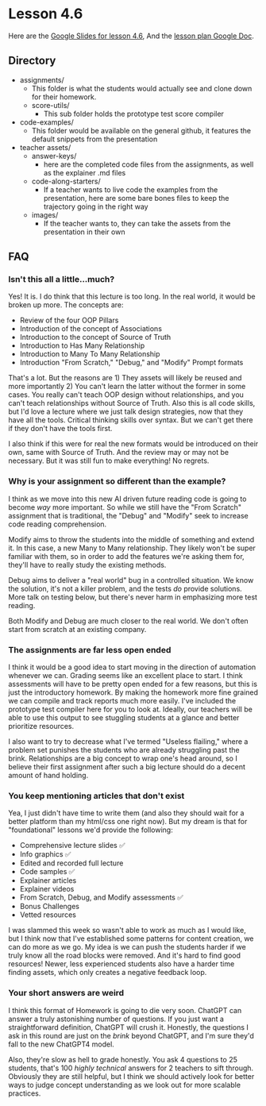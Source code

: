 # Lesson 4.6

Here are the [Google Slides for lesson 4.6](https://docs.google.com/presentation/d/1IHGu0AR7slfAJI1uCaRL0sxX5MFf6ITwrGUcIgCI5pc/edit#slide=id.g1fac2322971_0_317),
And the [lesson plan Google Doc](https://docs.google.com/document/d/1B1qI8RijE--Nl2rduTXpgL6AOAq5x4dH8XcKfZWxRmI/edit#).

## Directory
- assignments/
  - This folder is what the students would actually see and clone down for their homework.
  - score-utils/
    - This sub folder holds the prototype test score compiler
- code-examples/
  - This folder would be available on the general github, it features the default snippets from the presentation
- teacher assets/
  - answer-keys/
    - here are the completed code files from the assignments, as well as the explainer .md files
  - code-along-starters/
    - If a teacher wants to live code the examples from the presentation, here are some bare bones files to keep the trajectory going in the right way
  - images/
    - If the teacher wants to, they can take the assets from the presentation in their own

## FAQ
### Isn't this all a little...much?
Yes! It is. I do think that this lecture is too long. In the real world, it would be broken up more. The concepts are:

- Review of the four OOP Pillars
- Introduction of the concept of Associations
- Introduction to the concept of Source of Truth
- Introduction to Has Many Relationship
- Introduction to Many To Many Relationship
- Introduction "From Scratch," "Debug," and "Modify" Prompt formats

That's a lot. But the reasons are 1) They assets will likely be reused and more importantly 2) You can't learn the latter without the former in some cases. You really can't teach OOP design without relationships, and you can't teach relationships without Source of Truth. Also this is all code skills, but I'd love a lecture where we just talk design strategies, now that they have all the tools. Critical thinking skills over syntax. But we can't get there if they don't have the tools first.

I also think if this were for real the new formats would be introduced on their own, same with Source of Truth. And the review may or may not be necessary. But it was still fun to make everything! No regrets.

### Why is your assignment so different than the example?
I think as we move into this new AI driven future reading code is going to become *way* more important. So while we still have the "From Scratch" assignment that is traditional, the "Debug" and "Modify" seek to increase code reading comprehension.

Modify aims to throw the students into the middle of something and extend it. In this case, a new Many to Many relationship. They likely won't be super familiar with them, so in order to add the features we're asking them for, they'll have to really study the existing methods.

Debug aims to deliver a "real world" bug in a controlled situation. We know the solution, it's not a killer problem, and the tests *do* provide solutions. More talk on testing below, but there's never harm in emphasizing more test reading.

Both Modify and Debug are much closer to the real world. We don't often start from scratch at an existing company.

### The assignments are far less open ended
I think it would be a good idea to start moving in the direction of automation whenever we can. Grading seems like an excellent place to start. I think assessments will have to be pretty open ended for a few reasons, but this is just the introductory homework. By making the homework more fine grained we can compile and track reports much more easily. I've included the prototype test compiler here for you to look at. Ideally, our teachers will be able to use this output to see stuggling students at a glance and better prioritize resources.

I also want to try to decrease what I've termed "Useless flailing," where a problem set punishes the students who are already struggling past the brink. Relationships are a big concept to wrap one's head around, so I believe their first assignment after such a big lecture should do a decent amount of hand holding.

### You keep mentioning articles that don't exist
Yea, I just didn't have time to write them (and also they should wait for a better platform than my html/css one right now). But my dream is that for "foundational" lessons we'd provide the following:

- Comprehensive lecture slides ✅
- Info graphics ✅
- Edited and recorded full lecture
- Code samples ✅
- Explainer articles
- Explainer videos
- From Scratch, Debug, and Modify assessments ✅
- Bonus Challenges
- Vetted resources

I was slammed this week so wasn't able to work as much as I would like, but I think now that I've established some patterns for content creation, we can do more as we go. My idea is we can push the students harder if we truly know all the road blocks were removed. And it's hard to find good resources! Newer, less experienced students also have a harder time finding assets, which only creates a negative feedback loop.

### Your short answers are weird
I think this format of Homework is going to die very soon. ChatGPT can answer a truly astonishing number of questions. If you just want a straightforward definition, ChatGPT will crush it. Honestly, the questions I ask in this round are just on the *brink* beyond ChatGPT, and I'm sure they'd fall to the new ChatGPT4 model.

Also, they're slow as hell to grade honestly. You ask 4 questions to 25 students, that's 100 *highly technical* answers for 2 teachers to sift through. Obviously they are still helpful, but I think we should actively look for better ways to judge concept understanding as we look out for more scalable practices.
